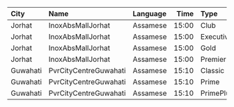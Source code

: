 | City     | Name                  | Language |  Time | Type      | Price | Capacity | Booked |
| :------- | :-------------------- | :------- | ----: | :-------- | ----: | -------: | -----: |
| Jorhat   | InoxAbsMallJorhat     | Assamese | 15:00 | Club      |  230₹ |       32 |      0 |
| Jorhat   | InoxAbsMallJorhat     | Assamese | 15:00 | Executive |  150₹ |       16 |      0 |
| Jorhat   | InoxAbsMallJorhat     | Assamese | 15:00 | Gold      |  380₹ |        6 |      0 |
| Jorhat   | InoxAbsMallJorhat     | Assamese | 15:00 | Premier   |  120₹ |       16 |      0 |
| Guwahati | PvrCityCentreGuwahati | Assamese | 15:10 | Classic   |  190₹ |       40 |     20 |
| Guwahati | PvrCityCentreGuwahati | Assamese | 15:10 | Prime     |  210₹ |       82 |     41 |
| Guwahati | PvrCityCentreGuwahati | Assamese | 15:10 | PrimePlus |  250₹ |       13 |      7 |